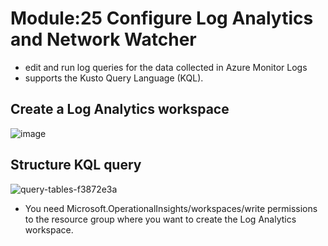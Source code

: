 # Module:25 Configure Log Analytics and Network Watcher

- edit and run log queries for the data collected in Azure Monitor Logs
- supports the Kusto Query Language (KQL).

## Create a Log Analytics workspace

![image](https://github.com/anuja2015/AZ-104/assets/16287330/1c5fd4e8-0ed4-4030-b1ce-b7d6329d243a)

## Structure KQL query


![query-tables-f3872e3a](https://github.com/anuja2015/AZ-104/assets/16287330/e77503d4-e78d-4324-bca7-5fdb71c607af)


- You need Microsoft.OperationalInsights/workspaces/write permissions to the resource group where you want to create the Log Analytics workspace.

